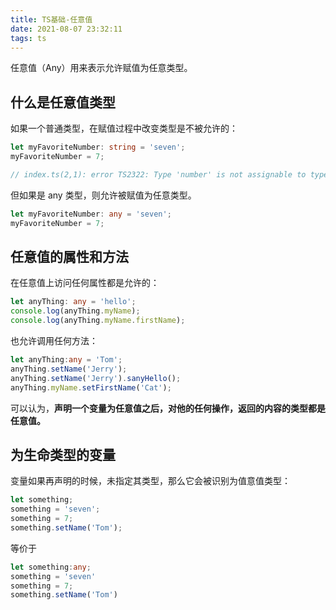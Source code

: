 ```yaml
---
title: TS基础-任意值
date: 2021-08-07 23:32:11
tags: ts
---
```


任意值（Any）用来表示允许赋值为任意类型。
<!-- more -->

## 什么是任意值类型

如果一个普通类型，在赋值过程中改变类型是不被允许的：

```ts
let myFavoriteNumber: string = 'seven';
myFavoriteNumber = 7;

// index.ts(2,1): error TS2322: Type 'number' is not assignable to type 'string'
```

但如果是 any 类型，则允许被赋值为任意类型。

```ts
let myFavoriteNumber: any = 'seven';
myFavoriteNumber = 7;
```

## 任意值的属性和方法

在任意值上访问任何属性都是允许的：

```ts
let anyThing: any = 'hello';
console.log(anyThing.myName);
console.log(anyThing.myName.firstName);
```

也允许调用任何方法：

```ts
let anyThing:any = 'Tom';
anyThing.setName('Jerry');
anyThing.setName('Jerry').sanyHello();
anyThing.myName.setFirstName('Cat');
```
<!-- any 这也太 any（任意) 了 -->

可以认为，**声明一个变量为任意值之后，对他的任何操作，返回的内容的类型都是任意值。**

## 为生命类型的变量

变量如果再声明的时候，未指定其类型，那么它会被识别为值意值类型：
<!-- 还有这种好事 果然 anyscript 啊 -->
```ts
let something;
something = 'seven';
something = 7;
something.setName('Tom');
```

等价于

```ts
let something:any;
something = 'seven'
something = 7;
something.setName('Tom')
```
